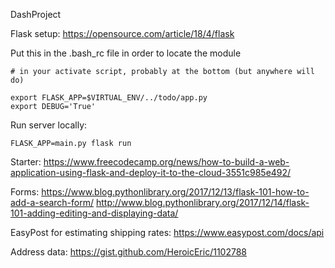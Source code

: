 DashProject

Flask setup:
https://opensource.com/article/18/4/flask

Put this in the .bash_rc file in order to locate the module

```
# in your activate script, probably at the bottom (but anywhere will do)

export FLASK_APP=$VIRTUAL_ENV/../todo/app.py
export DEBUG='True'
```

Run server locally:

```
FLASK_APP=main.py flask run
```

Starter:
https://www.freecodecamp.org/news/how-to-build-a-web-application-using-flask-and-deploy-it-to-the-cloud-3551c985e492/

Forms:
https://www.blog.pythonlibrary.org/2017/12/13/flask-101-how-to-add-a-search-form/
http://www.blog.pythonlibrary.org/2017/12/14/flask-101-adding-editing-and-displaying-data/

EasyPost for estimating shipping rates:
https://www.easypost.com/docs/api

Address data:
https://gist.github.com/HeroicEric/1102788
